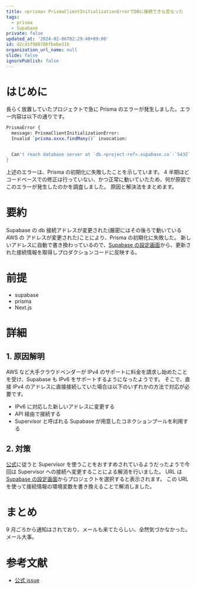 ```yaml
---
title: <prisma> PrismaClientInitializationErrorでDBに接続できな苦なった
tags:
  - prisma
  - Supabase
private: false
updated_at: '2024-02-06T02:29:40+09:00'
id: d2cd1f980706fbebe31b
organization_url_name: null
slide: false
ignorePublish: false
---
```


# はじめに

長らく放置していたプロジェクトで急に Prisma のエラーが発生しました。エラー内容は以下の通りです。

```bash
PrismaError {
  message: PrismaClientInitializationError:
  Invalid `prisma.xxxx.findMany()` invocation:


  Can't reach database server at `db.<project-ref>.supabase.co`:`5432`
}
```

上述のエラーは、Prisma の初期化に失敗したことを示しています。
4 半期ほどコードベースでの修正は行っていない、かつ正常に動いていたため、何が原因でこのエラーが発生したのかを調査しました。
原因と解決法をまとめます。

# 要約

Supabase の db 接続アドレスが変更された(厳密にはその後ろで動いている AWS の アドレスが変更された)ことにより、Prisma の初期化に失敗した。
新しいアドレスに自動で書き換わっているので、[Supabase の設定画面](https://supabase.com/dashboard/project/_/settings/database)から、更新された接続情報を取得しプロダクションコードに反映する。

# 前提

- supabase
- prisma
- Next.js

# 詳細

## 1. 原因解明

AWS など大手クラウドベンダーが IPv4 のサポートに料金を請求し始めたことを受け、Supabase も IPv6 をサポートするようになったようです。
そこで、直接 IPv4 のアドレスに直接接続していた場合は以下のいずれかの方法で対応が必要です。

- IPv6 に対応した新しいアドレスに変更する
- API 経由で接続する
- Supervisor と呼ばれる Supabase が用意したコネクションプールを利用する

## 2. 対策

[公式](https://github.com/orgs/supabase/discussions/17817)に従うと Supervisor を使うことをおすすめされているようだったようで今回は Supervisor への接続へ変更することによる解消を行いました。
URL は[Supabase の設定画面](https://supabase.com/dashboard/project/_/settings/database)からプロジェクトを選択すると表示されます。
この URL を使って接続情報の環境変数を書き換えることで解消しました。

# まとめ

9 月ごろから通知はされており、メールも来てたらしい、全然気づかなかった。
メール大事。

# 参考文献

- [公式 issue](https://github.com/orgs/supabase/discussions/17817)
